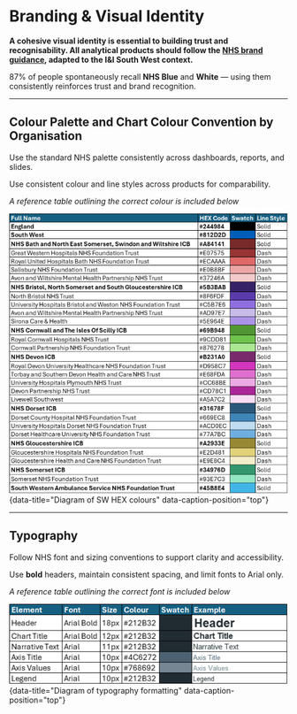 # Branding & Visual Identity

**A cohesive visual identity is essential to building trust and recognisability. All analytical products should follow the [NHS brand guidance](https://www.england.nhs.uk/nhsidentity/identity-guidelines/colours/), adapted to the I&I South West context.**

 87% of people spontaneously recall **NHS Blue** and **White** — using them consistently reinforces trust and brand recognition.

---

## Colour Palette and Chart Colour Convention by Organisation

Use the standard NHS palette consistently across dashboards, reports, and slides.

Use consistent colour and line styles across products for comparability.

*A reference table outlining the correct colour is included below*

![Diagram of SW HEX colours](images/branding_identity.png "Diagram of SW HEX colours"){data-title="Diagram of SW HEX colours" data-caption-position="top"}

---

## Typography

Follow NHS font and sizing conventions to support clarity and accessibility.

Use **bold** headers, maintain consistent spacing, and limit fonts to Arial only.

*A reference table outlining the correct font is included below*

![Diagram of typography formatting](images/typography.png "Diagram of typography formatting"){data-title="Diagram of typography formatting" data-caption-position="top"}




